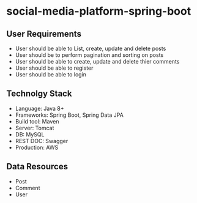 # social-media-platform-spring-boot

## User Requirements

- User should be able to List, create, update and delete posts
- User should be to perform pagination and sorting on posts
- User should be able to create, update and delete thier comments
- User should be able to register
- User should be able to login


## Technolgy Stack

- Language: Java 8+
- Frameworks: Spring Boot, Spring Data JPA
- Build tool: Maven
- Server: Tomcat
- DB: MySQL
- REST DOC: Swagger
- Production: AWS

## Data Resources

- Post
- Comment
- User
